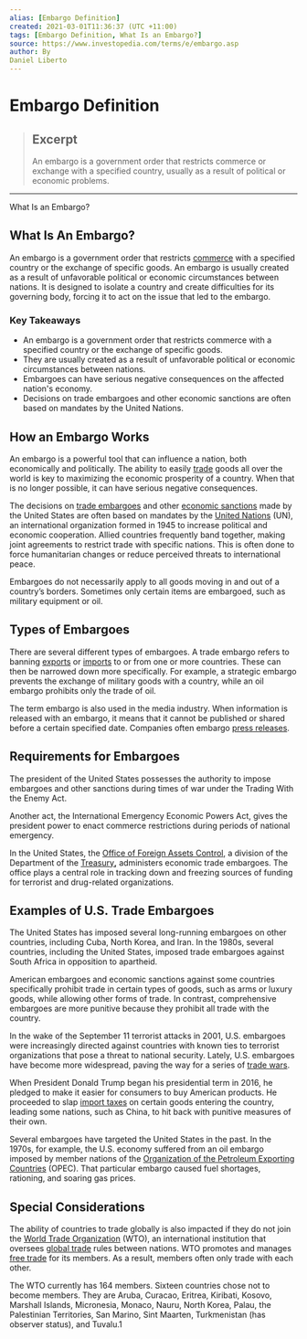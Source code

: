 ```yaml
---
alias: [Embargo Definition]
created: 2021-03-01T11:36:37 (UTC +11:00)
tags: [Embargo Definition, What Is an Embargo?]
source: https://www.investopedia.com/terms/e/embargo.asp
author: By
Daniel Liberto
---
```


# Embargo Definition

> ## Excerpt
> An embargo is a government order that restricts commerce or exchange with a specified country, usually as a result of political or economic problems.

---

What Is an Embargo?
## What Is An Embargo?

An embargo is a government order that restricts [commerce](https://www.investopedia.com/terms/c/commerce.asp) with a specified country or the exchange of specific goods. An embargo is usually created as a result of unfavorable political or economic circumstances between nations. It is designed to isolate a country and create difficulties for its governing body, forcing it to act on the issue that led to the embargo.

### Key Takeaways

-   An embargo is a government order that restricts commerce with a specified country or the exchange of specific goods.
-   They are usually created as a result of unfavorable political or economic circumstances between nations.
-   Embargoes can have serious negative consequences on the affected nation's economy.
-   Decisions on trade embargoes and other economic sanctions are often based on mandates by the United Nations.

## How an Embargo Works

An embargo is a powerful tool that can influence a nation, both economically and politically. The ability to easily [trade](https://www.investopedia.com/terms/t/trade.asp) goods all over the world is key to maximizing the economic prosperity of a country. When that is no longer possible, it can have serious negative consequences.

The decisions on [trade embargoes](https://www.investopedia.com/terms/t/tradesanction.asp) and other [economic sanctions](https://www.investopedia.com/articles/economics/10/economic-sanctions.asp) made by the United States are often based on mandates by the [United Nations](https://www.investopedia.com/terms/u/united-nations-un.asp) (UN), an international organization formed in 1945 to increase political and economic cooperation. Allied countries frequently band together, making joint agreements to restrict trade with specific nations. This is often done to force humanitarian changes or reduce perceived threats to international peace.

Embargoes do not necessarily apply to all goods moving in and out of a country’s borders. Sometimes only certain items are embargoed, such as military equipment or oil. 

## Types of Embargoes

There are several different types of embargoes. A trade embargo refers to banning [exports](https://www.investopedia.com/terms/e/export.asp) or [imports](https://www.investopedia.com/terms/i/import.asp) to or from one or more countries. These can then be narrowed down more specifically. For example, a strategic embargo prevents the exchange of military goods with a country, while an oil embargo prohibits only the trade of oil.

The term embargo is also used in the media industry. When information is released with an embargo, it means that it cannot be published or shared before a certain specified date. Companies often embargo [press releases](https://www.investopedia.com/terms/p/pressrelease.asp).

## Requirements for Embargoes

The president of the United States possesses the authority to impose embargoes and other sanctions during times of war under the Trading With the Enemy Act.

Another act, the International Emergency Economic Powers Act, gives the president power to enact commerce restrictions during periods of national emergency.

In the United States, the [Office of Foreign Assets Control](https://www.investopedia.com/terms/o/ofac.asp), a division of the Department of the [Treasury](https://www.investopedia.com/terms/u/ustreasury.asp)**,** administers economic trade embargoes. The office plays a central role in tracking down and freezing sources of funding for terrorist and drug-related organizations.

## Examples of U.S. Trade Embargoes

The United States has imposed several long-running embargoes on other countries, including Cuba, North Korea, and Iran. In the 1980s, several countries, including the United States, imposed trade embargoes against South Africa in opposition to apartheid.

American embargoes and economic sanctions against some countries specifically prohibit trade in certain types of goods, such as arms or luxury goods, while allowing other forms of trade. In contrast, comprehensive embargoes are more punitive because they prohibit all trade with the country.

In the wake of the September 11 terrorist attacks in 2001, U.S. embargoes were increasingly directed against countries with known ties to terrorist organizations that pose a threat to national security. Lately, U.S. embargoes have become more widespread, paving the way for a series of [trade wars](https://www.investopedia.com/terms/t/trade-war.asp).

When President Donald Trump began his presidential term in 2016, he pledged to make it easier for consumers to buy American products. He proceeded to slap [import taxes](https://www.investopedia.com/terms/i/import-duty.asp) on certain goods entering the country, leading some nations, such as China, to hit back with punitive measures of their own.

Several embargoes have targeted the United States in the past. In the 1970s, for example, the U.S. economy suffered from an oil embargo imposed by member nations of the [Organization of the Petroleum Exporting Countries](https://www.investopedia.com/terms/o/opec.asp) (OPEC). That particular embargo caused fuel shortages, rationing, and soaring gas prices.

## Special Considerations

The ability of countries to trade globally is also impacted if they do not join the [World Trade Organization](https://www.investopedia.com/terms/w/wto.asp) (WTO), an international institution that oversees [global trade](https://www.investopedia.com/insights/what-is-international-trade/) rules between nations. WTO promotes and manages [free trade](https://www.investopedia.com/terms/f/free-trade.asp) for its members. As a result, members often only trade with each other.

The WTO currently has 164 members. Sixteen countries chose not to become members. They are Aruba, Curacao, Eritrea, Kiribati, Kosovo, Marshall Islands, Micronesia, Monaco, Nauru, North Korea, Palau, the Palestinian Territories, San Marino, Sint Maarten, Turkmenistan (has observer status), and Tuvalu.1
